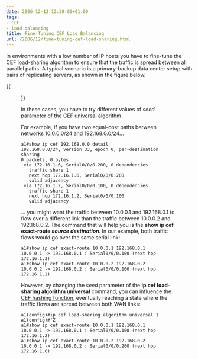 ```yaml
---
date: 2006-12-12 12:30:00+01:00
tags:
- CEF
- load balancing
title: Fine-Tuning CEF Load Balancing
url: /2006/12/fine-tuning-cef-load-sharing.html
---
```

In environments with a low number of IP hosts you have to fine-tune the CEF load-sharing algorithm to ensure that the traffic is spread between all parallel paths. A typical scenario is a primary-backup data center setup with pairs of replicating servers, as shown in the figure below.

{{<figure src="/2006/12/LoadSharing_1.jpg">}}

In these cases, you have to try different values of *seed* parameter of the [CEF universal algorithm.](/2006/10/cef-per-destination-load-sharing.html)
<!--more-->
For example, if you have two equal-cost paths between networks 10.0.0.0/24 and 192.168.0.0/24...

``` {.code}
a1#show ip cef 192.168.0.0 detail
192.168.0.0/24, version 33, epoch 0, per-destination sharing
0 packets, 0 bytes
 via 172.16.1.6, Serial0/0/0.200, 0 dependencies
   traffic share 1
   next hop 172.16.1.6, Serial0/0/0.200
   valid adjacency
 via 172.16.1.2, Serial0/0/0.100, 0 dependencies
   traffic share 1
   next hop 172.16.1.2, Serial0/0/0.100
   valid adjacency
```

\... you might want the traffic between 10.0.0.1 and 192.168.0.1 to flow over a different link than the traffic between 10.0.0.2 and 192.168.0.2. The command that will help you is the **show ip cef exact-route *source destination***. In our example, both traffic flows would go over the same serial link:

```
a1#show ip cef exact-route 10.0.0.1 192.168.0.1
10.0.0.1 -> 192.168.0.1 : Serial0/0/0.100 (next hop 172.16.1.2)
a1#show ip cef exact-route 10.0.0.2 192.168.0.2
10.0.0.2 -> 192.168.0.2 : Serial0/0/0.100 (next hop 172.16.1.2)
```

However, by changing the *seed* parameter of the **ip cef load-sharing algorithm universal** command, you can influence the [CEF hashing function](/2006/10/cef-load-sharing-details.html), eventually reaching a state where the traffic flows are spread between both WAN links:

```
a1(config)#ip cef load-sharing algorithm universal 1
a1(config)#^Z
a1#show ip cef exact-route 10.0.0.1 192.168.0.1
10.0.0.1 -> 192.168.0.1 : Serial0/0/0.100 (next hop 172.16.1.2)
a1#show ip cef exact-route 10.0.0.2 192.168.0.2
10.0.0.1 -> 192.168.0.2 : Serial0/0/0.200 (next hop 172.16.1.6)
```
